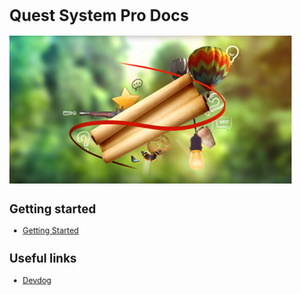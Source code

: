 # Quest System Pro Docs

![](Assets/QuestSystemPro.png)

## Getting started

- [Getting Started](GettingStarted.md)

## Useful links

- [Devdog](https://devdog.io)